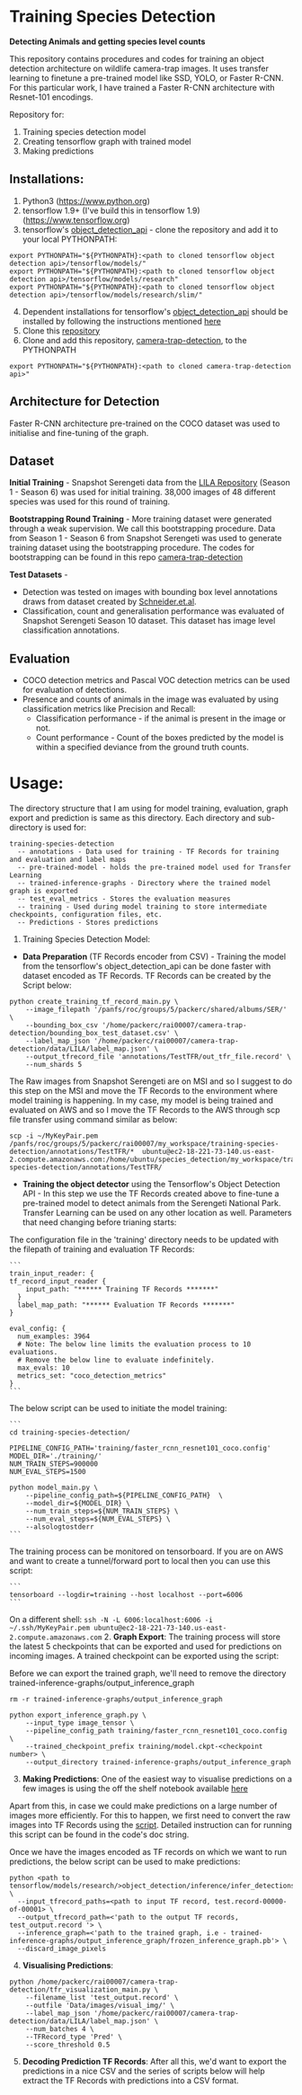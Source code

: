 # Training Species Detection
**Detecting Animals and getting species level counts**

This repository contains procedures and codes for training an object detection architecture on wildlife camera-trap images. It uses transfer learning to finetune a pre-trained model like SSD, YOLO, or Faster R-CNN. For this particular work, I have trained a Faster R-CNN architecture with Resnet-101 encodings.


Repository for:
1. Training species detection model
2. Creating tensorflow graph with trained model
3. Making predictions

## Installations:
1. Python3 (https://www.python.org)
2. tensorflow 1.9+ (I've build this in tensorflow 1.9) (https://www.tensorflow.org)
3. tensorflow's [object_detection_api](https://github.com/tensorflow/models/tree/master/research/object_detection) - clone the repository and add it to your local PYTHONPATH:

```
export PYTHONPATH="${PYTHONPATH}:<path to cloned tensorflow object detection api>/tensorflow/models/"
export PYTHONPATH="${PYTHONPATH}:<path to cloned tensorflow object detection api>/tensorflow/models/research"
export PYTHONPATH="${PYTHONPATH}:<path to cloned tensorflow object detection api>/tensorflow/models/research/slim/"
```
4. Dependent installations for tensorflow's [object_detection_api](https://github.com/tensorflow/models/tree/master/research/object_detection) should be installed by following the instructions mentioned [here](https://github.com/tensorflow/models/blob/master/research/object_detection/g3doc/installation.md)  
5. Clone this [repository](https://github.com/Manish-rai21bit/training-species-detection)
6. Clone and add this repository, [camera-trap-detection](https://github.com/Manish-rai21bit/camera-trap-detection.git), to the PYTHONPATH

```
export PYTHONPATH="${PYTHONPATH}:<path to cloned camera-trap-detection api>"
```

## Architecture for Detection
Faster R-CNN architecture pre-trained on the COCO dataset was used to initialise and fine-tuning of the graph.  

## Dataset
**Initial Training** - Snapshot Serengeti data from the [LILA Repository](http://lila.science/datasets/snapshot-serengeti) (Season 1 - Season 6) was used for initial training. 38,000 images of 48 different species was used for this round of training.


**Bootstrapping Round Training** - More training dataset were generated through a weak supervision. We call this bootstrapping procedure. Data from Season 1 - Season 6 from Snapshot Serengeti was used to generate training dataset using the bootstrapping procedure. The codes for bootstrapping can be found in this repo [camera-trap-detection](https://github.com/Manish-rai21bit/camera-trap-detection)


**Test Datasets** -
- Detection was tested on images with bounding box level annotations draws from dataset created by [Schneider.et.al](https://dataverse.scholarsportal.info/dataset.xhtml?persistentId=doi:10.5683/SP/TPB5ID).
- Classification, count and generalisation performance was evaluated of Snapshot Serengeti Season 10 dataset. This dataset has image level classification annotations.

## Evaluation
- COCO detection metrics and Pascal VOC detection metrics can be used for evaluation of detections.
- Presence and counts of animals in the image was evaluated by using classification metrics like Precision and Recall:
    - Classification performance - if the animal is present in the image or not.
    - Count performance - Count of the boxes predicted by the model is within a specified deviance from the ground truth counts.

# Usage:
The directory structure that I am using for model training, evaluation, graph export and prediction is same as this directory. Each directory and sub-directory is used for:
```
training-species-detection
  -- annotations - Data used for training - TF Records for training and evaluation and label maps
  -- pre-trained-model - holds the pre-trained model used for Transfer Learning
  -- trained-inference-graphs - Directory where the trained model graph is exported
  -- test_eval_metrics - Stores the evaluation measures
  -- training - Used during model training to store intermediate checkpoints, configuration files, etc.
  -- Predictions - Stores predictions
```


1. Training Species Detection Model:

  - **Data Preparation** (TF Records encoder from CSV) - Training the model from the tensorflow's object_detection_api can be done faster with dataset encoded as TF Records. TF Records can be created by the Script below:

  ```
  python create_training_tf_record_main.py \
      --image_filepath '/panfs/roc/groups/5/packerc/shared/albums/SER/' \
      --bounding_box_csv '/home/packerc/rai00007/camera-trap-detection/bounding_box_test_dataset.csv' \
      --label_map_json '/home/packerc/rai00007/camera-trap-detection/data/LILA/label_map.json' \
      --output_tfrecord_file 'annotations/TestTFR/out_tfr_file.record' \
      --num_shards 5
  ```

  The Raw images from Snapshot Serengeti are on MSI and so I suggest to do this step on the MSI and move the TF Records to the environment where model training is happening. In my case, my model is being trained and evaluated on AWS and so I move the TF Records to the AWS through scp file transfer using command similar as below:

  ```
  scp -i ~/MyKeyPair.pem  /panfs/roc/groups/5/packerc/rai00007/my_workspace/training-species-detection/annotations/TestTFR/*  ubuntu@ec2-18-221-73-140.us-east-2.compute.amazonaws.com:/home/ubuntu/species_detection/my_workspace/training-species-detection/annotations/TestTFR/
  ```

  - **Training the object detector** using the Tensorflow's Object Detection API - In this step we use the TF Records created above to fine-tune a pre-trained model to detect animals from the Serengeti National Park. Transfer Learning can be used on any other location as well. Parameters that need changing before trianing starts:

The configuration file in the 'training' directory needs to be updated with the filepath of training and evaluation TF Records:


    ```
    train_input_reader: {
    tf_record_input_reader {
        input_path: "****** Training TF Records *******"
      }
      label_map_path: "****** Evaluation TF Records *******"
    }

    eval_config: {
      num_examples: 3964
      # Note: The below line limits the evaluation process to 10 evaluations.
      # Remove the below line to evaluate indefinitely.
      max_evals: 10
      metrics_set: "coco_detection_metrics"
    }
    ```

The below script can be used to initiate the model training:

    ```
    cd training-species-detection/

    PIPELINE_CONFIG_PATH='training/faster_rcnn_resnet101_coco.config'
    MODEL_DIR='./training/'
    NUM_TRAIN_STEPS=900000
    NUM_EVAL_STEPS=1500

    python model_main.py \
        --pipeline_config_path=${PIPELINE_CONFIG_PATH}  \
        --model_dir=${MODEL_DIR} \
        --num_train_steps=${NUM_TRAIN_STEPS} \
        --num_eval_steps=${NUM_EVAL_STEPS} \
        --alsologtostderr
    ```

The training process can be monitored on tensorboard. If you are on AWS and want to create a tunnel/forward port to local then you can use this script:

    ```
    tensorboard --logdir=training --host localhost --port=6006
    ```

On a different shell:
    ```
    ssh -N -L 6006:localhost:6006 -i ~/.ssh/MyKeyPair.pem ubuntu@ec2-18-221-73-140.us-east-2.compute.amazonaws.com
    ```
2. **Graph Export**: The training process will store the latest 5 checkpoints that can be exported and used for predictions on incoming images. A trained checkpoint can be exported using the script:


Before we can export the trained graph, we'll need to remove the directory trained-inference-graphs/output_inference_graph
```
rm -r trained-inference-graphs/output_inference_graph
```

```
python export_inference_graph.py \
    --input_type image_tensor \
    --pipeline_config_path training/faster_rcnn_resnet101_coco.config \
    --trained_checkpoint_prefix training/model.ckpt-<checkpoint number> \
    --output_directory trained-inference-graphs/output_inference_graph
```

3. **Making Predictions**: One of the easiest way to visualise predictions on a few images is using the off the shelf notebook available [here](https://github.com/Manish-rai21bit/training-species-detection/blob/master/object_detection_tutorial.ipynb)

Apart from this, in case we could make predictions on a large number of images more efficiently. For this to happen, we first need to convert the raw images into TF Records using the [script](https://github.com/Manish-rai21bit/training-species-detection/blob/master/dataset_tools/create_test_tf_record.py). Detailed instruction can for running this script can be found in the code's doc string.

Once we have the images encoded as TF records on which we want to run predictions, the below script can be used to make predictions:

```
python <path to tensorflow/models/research/>object_detection/inference/infer_detections.py \
  --input_tfrecord_paths=<path to input TF record, test.record-00000-of-00001> \
  --output_tfrecord_path=<'path to the output TF records, test_output.record '> \
  --inference_graph=<'path to the trained graph, i.e - trained-inference-graphs/output_inference_graph/frozen_inference_graph.pb'> \
  --discard_image_pixels
```

4. **Visualising Predictions**:

```
python /home/packerc/rai00007/camera-trap-detection/tfr_visualization_main.py \
    --filename_list 'test_output.record' \
    --outfile 'Data/images/visual_img/' \
    --label_map_json '/home/packerc/rai00007/camera-trap-detection/data/LILA/label_map.json' \
    --num_batches 4 \
    --TFRecord_type 'Pred' \
    --score_threshold 0.5
```
5. **Decoding Prediction TF Records**:
After all this, we'd want to export the predictions in a nice CSV and the series of scripts below will help extract the TF Records with predictions into a CSV format.
